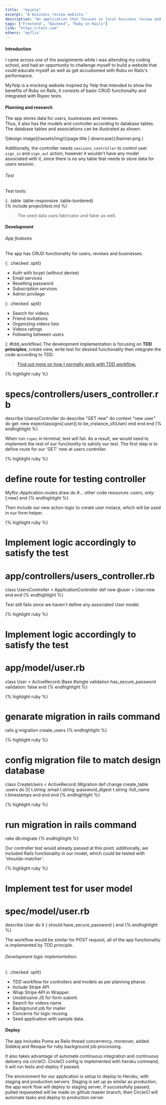 ```yaml
---
title:  "myyelp"
excerpt: "A business review website."
description: "An application that focuses on local business review and networking site."
tags: ["Frontend", "Backend", "Ruby on Rails"]
link: "https://test.com"
others: "myflix"
---
```


#### Introduction
I came across one of the assignments while i was attending my coding school, 
and had an opportunity to challenge myself to build a website that could educate myself 
as well as get accustomed with Rubu on Rails's performance.  

MyYelp is a mocking website inspired by Yelp that intended to show the benefits of Ruby on Rails,
it consists of basic CRUD functionality and integrated with Rspec tests.

#### Planning and research
The app stores data for users, businesses and reviews.  
Thus, it also has the models and controller according to database tables.
The database tables and associations can be illustrated as shown. 

![design image](/assets/img/{{page.title | downcase}}/banner.png )

Additionally, the controller needs `sessions_controller` to control user `sign_in` and `sign_out` action, 
however it wouldn't have any model associated with it,
since there is no any table that needs to store data for users session.  

###### Test
Test tools: 

{: .table .table-responsive .table-bordered}  
{% include project/test.md %}

> The seed data uses fabricator and faker as well.

#### Development  
###### App features 
The app has CRUD functionality for users, reviews and businesses.

{: .checked .split}
- Auth with bcypt (without devise)
- Email services
- Resetting password
- Subscription services
- Admin privilege

{: .checked .split}
- Search for videos
- Friend invitations
- Organizing videos lists
- Videos ratings
- Following between users

{: #tdd_workflow}
The development implementation is focusing on __TDD principles__; 
create view, write test for desired functionalily then integrate the code according to TDD.  
> [Find out more on how I normally work with TDD workflow.]({{"/projects/myflix#tdd_workflow"}})


{% highlight ruby %}
# specs/controllers/users_controller.rb
describe UserssController do
  describe "GET new" do
    context "new user" do
      get :new
      expect(assigns[:user]).to be_instance_of(User)
    end
  end
end
{% endhighlight %}

When run `rspec` in terminal, test will fail. 
As a result, we would need to implement the rest of our functionlity to satisfy our test. 
The first step is to define route for our 'GET' new at users controller.

{% highlight ruby %}
# define route for testing controller
Myflix::Application.routes.draw do
  #... other code
  resources :users, only: [:new]
end
{% endhighlight %}

Then include our new action logic to create user instace, 
which will be used in our form helper.

{% highlight ruby %}
# Implement logic accordingly to satisfy the test
# app/controllers/users_controller.rb
class UsersController < ApplicationController
  def new
    @user = User.new
  end
end
{% endhighlight %}

Test still fails since we haven't define any associated User model.

{% highlight ruby %}
# Implement logic accordingly to satisfy the test
# app/model/user.rb
class User < ActiveRecord::Base
  #single validation
  has_secure_password validation: false
end
{% endhighlight %}

{% highlight ruby %}
# genarate migration in rails command
rails g migration create_users
{% endhighlight %}

{% highlight ruby %}
# config migration file to match design database
class CreateUsers < ActiveRecord::Migration
  def change
    create_table :users do |t|
      t.string :email
      t.string :password_digest
      t.string :full_name
      t.timestamps
    end
  end
end
{% endhighlight %}

{% highlight ruby %}
# run migration in rails command
rake db:migrate
{% endhighlight %}

Our controller test would already passed at this point. 
additionally, we included Rails functionality in our model, which could be tested with 'shoulda-matcher'.

{% highlight ruby %}
# Implement test for user model
# spec/model/user.rb
describe User do
  it { should have_secure_password }
end
{% endhighlight %}

The workflow would be similar for POST request, all of the app functionality is implemented by TDD principle.
###### Development logic implementation.  

{: .checked .split}
- TDD workflow for controllers and models as per planning pharse.
- Include Stripe API
- Wrap Stripe API in Wrapper.
- Unobtrusive JS for form submit.
- Search for videos name
- Background job for mailer
- Concerns for logic reusing.
- Seed application with sample data.

#### Deploy
The app includes Puma as Rails thread concerrency, moreover, added Sidekiq and Resque for ruby background job processing.   

It also takes advantage of automate continuous integration and continuous delivery via circleCI.
CircleCI config is implemented with heroku command, it will run tests and deploy if passed.  

The environment for our application is setup to deploy to Heroku, with staging and production servers. Staging is set up as similar as production, the app work flow will deploy to staging server, if successfully passed, pulled requeseted will be made on github master branch, then CircleCI will automate tasks and deploy to production server.    
